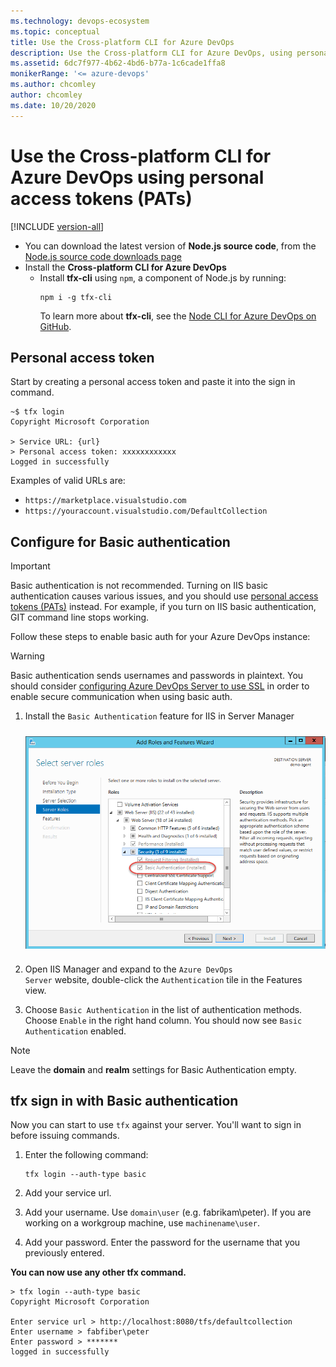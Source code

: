 ```yaml
---
ms.technology: devops-ecosystem
ms.topic: conceptual
title: Use the Cross-platform CLI for Azure DevOps 
description: Use the Cross-platform CLI for Azure DevOps, using personal access tokens (PATs).
ms.assetid: 6dc7f977-4b62-4bd6-b77a-1c6cade1ffa8
monikerRange: '<= azure-devops'
ms.author: chcomley
author: chcomley
ms.date: 10/20/2020
---
```


# Use the Cross-platform CLI for Azure DevOps using personal access tokens (PATs)

[!INCLUDE [version-all](../../../includes/version-all.md)]
 

- You can download the latest version of **Node.js source code**, from the [Node.js source code downloads page](https://nodejs.org/en/download/)
- Install the **Cross-platform CLI for Azure DevOps**
  - Install **tfx-cli** using `npm`, a component of Node.js by running:
    ```no-highlight
    npm i -g tfx-cli 
    ```
    To learn more about **tfx-cli**, see the [Node CLI for Azure DevOps on GitHub](https://github.com/Microsoft/tfs-cli).

## Personal access token
Start by creating a personal access token and paste it into the sign in command.

```
~$ tfx login
Copyright Microsoft Corporation

> Service URL: {url}
> Personal access token: xxxxxxxxxxxx
Logged in successfully
```


Examples of valid URLs are:

- `https://marketplace.visualstudio.com`
- `https://youraccount.visualstudio.com/DefaultCollection`


 
## Configure for Basic authentication

> [!IMPORTANT]
> Basic authentication is not recommended.  Turning on IIS basic authentication causes various issues, and you should 
> use [personal access tokens (PATs)](../../../organizations/accounts/use-personal-access-tokens-to-authenticate.md) instead.  For example, if you turn on IIS basic authentication, GIT command line stops working.


Follow these steps to enable basic auth for your Azure DevOps instance:


> [!WARNING]
> Basic authentication sends usernames and passwords in plaintext. You should consider [configuring Azure DevOps Server to use SSL](/azure/devops/server/admin/setup-secure-sockets-layer) in order to enable secure communication when using basic auth.
 

1. Install the `Basic Authentication` feature for IIS in Server Manager
   <div style="vertical-align:middle;display:block;width:60;margin-left:auto;margin-right:auto">
   <img alt="Configure basic authentication feature" src="./media/configureBasicAuthFeature.png" style="display:block;padding-bottom:10px;padding-top:10px;margin-left:auto;margin-right:auto">
   </div>
2. Open IIS Manager and expand to the <code>Azure DevOps Server</code> website, double-click the <code>Authentication</code> tile in the Features view.

3. Choose `Basic Authentication` in the list of authentication methods. Choose `Enable` in the right hand column. You should now see `Basic Authentication` enabled.

> [!NOTE]
> Leave the **domain** and **realm** settings for Basic Authentication empty.

## tfx sign in with Basic authentication

Now you can start to use `tfx` against your server. You'll want to sign in before issuing commands.

1. Enter the following command:
   ```no-highlight
   tfx login --auth-type basic
   ```

2. Add your service url.
3. Add your username. Use `domain\user` (e.g. fabrikam\peter). If you are working on a workgroup machine, use `machinename\user`.
4. Add your password. Enter the password for the username that you previously entered.

**You can now use any other tfx command.**

```no-highlight
> tfx login --auth-type basic
Copyright Microsoft Corporation

Enter service url > http://localhost:8080/tfs/defaultcollection
Enter username > fabfiber\peter
Enter password > *******
logged in successfully
```